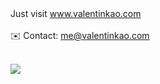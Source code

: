 <br/><br/>
Just visit www.valentinkao.com
<br/><br/>
✉️ Contact: me@valentinkao.com
<br/><br/>

![](https://github-contributor-stats.vercel.app/api?username=edai&limit=5&theme=dark&combine_all_yearly_contributions=true)
